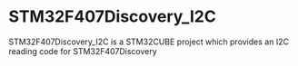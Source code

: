 # STM32F407Discovery_I2C
 STM32F407Discovery_I2C is a STM32CUBE project which provides an I2C reading code for STM32F407Discovery
